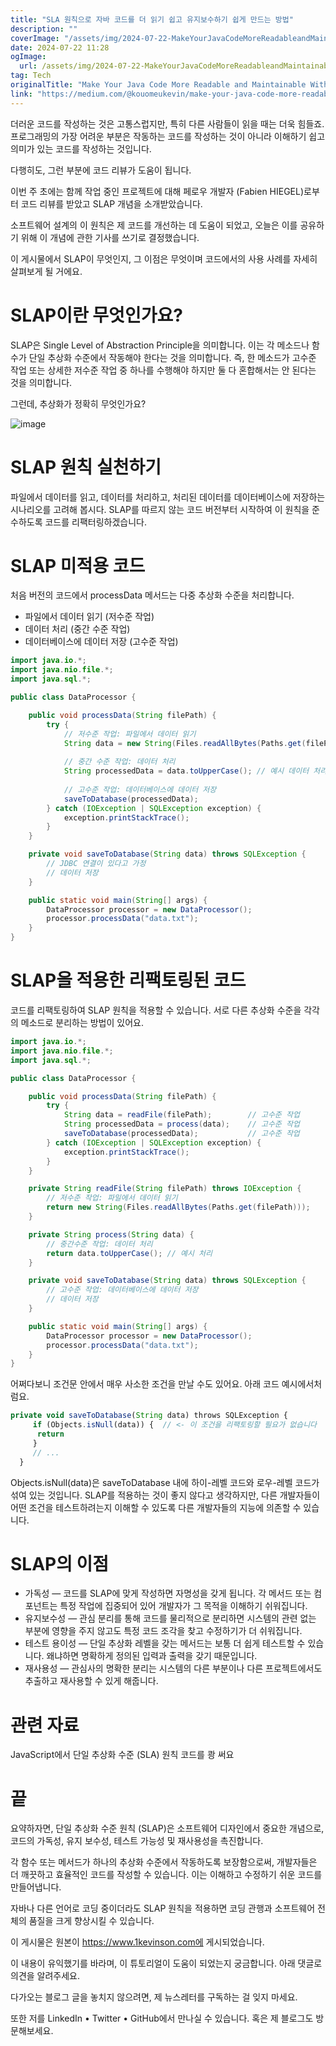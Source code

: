 ```yaml
---
title: "SLA 원칙으로 자바 코드를 더 읽기 쉽고 유지보수하기 쉽게 만드는 방법"
description: ""
coverImage: "/assets/img/2024-07-22-MakeYourJavaCodeMoreReadableandMaintainableWiththeSLAPrinciple_0.png"
date: 2024-07-22 11:28
ogImage: 
  url: /assets/img/2024-07-22-MakeYourJavaCodeMoreReadableandMaintainableWiththeSLAPrinciple_0.png
tag: Tech
originalTitle: "Make Your Java Code More Readable and Maintainable With the SLA Principle"
link: "https://medium.com/@kouomeukevin/make-your-java-code-more-readable-and-maintainable-with-the-sla-principle-baf4542e4e4e"
---
```



더러운 코드를 작성하는 것은 고통스럽지만, 특히 다른 사람들이 읽을 때는 더욱 힘들죠. 프로그래밍의 가장 어려운 부분은 작동하는 코드를 작성하는 것이 아니라 이해하기 쉽고 의미가 있는 코드를 작성하는 것입니다.

다행히도, 그런 부분에 코드 리뷰가 도움이 됩니다.

이번 주 초에는 함께 작업 중인 프로젝트에 대해 페로우 개발자 (Fabien HIEGEL)로부터 코드 리뷰를 받았고 SLAP 개념을 소개받았습니다.

소프트웨어 설계의 이 원칙은 제 코드를 개선하는 데 도움이 되었고, 오늘은 이를 공유하기 위해 이 개념에 관한 기사를 쓰기로 결정했습니다.

<div class="content-ad"></div>

이 게시물에서 SLAP이 무엇인지, 그 이점은 무엇이며 코드에서의 사용 사례를 자세히 살펴보게 될 거에요.

# SLAP이란 무엇인가요?

SLAP은 Single Level of Abstraction Principle을 의미합니다. 이는 각 메소드나 함수가 단일 추상화 수준에서 작동해야 한다는 것을 의미합니다. 즉, 한 메소드가 고수준 작업 또는 상세한 저수준 작업 중 하나를 수행해야 하지만 둘 다 혼합해서는 안 된다는 것을 의미합니다.

그런데, 추상화가 정확히 무엇인가요?

<div class="content-ad"></div>

![image](/assets/img/2024-07-22-MakeYourJavaCodeMoreReadableandMaintainableWiththeSLAPrinciple_0.png)

# SLAP 원칙 실천하기

파일에서 데이터를 읽고, 데이터를 처리하고, 처리된 데이터를 데이터베이스에 저장하는 시나리오를 고려해 봅시다. SLAP를 따르지 않는 코드 버전부터 시작하여 이 원칙을 준수하도록 코드를 리팩터링하겠습니다.

# SLAP 미적용 코드

<div class="content-ad"></div>

처음 버전의 코드에서 processData 메서드는 다중 추상화 수준을 처리합니다.

- 파일에서 데이터 읽기 (저수준 작업)
- 데이터 처리 (중간 수준 작업)
- 데이터베이스에 데이터 저장 (고수준 작업)

```java
import java.io.*;
import java.nio.file.*;
import java.sql.*;

public class DataProcessor {

    public void processData(String filePath) {
        try {
            // 저수준 작업: 파일에서 데이터 읽기
            String data = new String(Files.readAllBytes(Paths.get(filePath)));
            
            // 중간 수준 작업: 데이터 처리
            String processedData = data.toUpperCase(); // 예시 데이터 처리
            
            // 고수준 작업: 데이터베이스에 데이터 저장
            saveToDatabase(processedData);
        } catch (IOException | SQLException exception) {
            exception.printStackTrace();
        }
    }

    private void saveToDatabase(String data) throws SQLException {
        // JDBC 연결이 있다고 가정
        // 데이터 저장
    }

    public static void main(String[] args) {
        DataProcessor processor = new DataProcessor();
        processor.processData("data.txt");
    }
}
```

# SLAP을 적용한 리팩토링된 코드

<div class="content-ad"></div>

코드를 리팩토링하여 SLAP 원칙을 적용할 수 있습니다. 서로 다른 추상화 수준을 각각의 메소드로 분리하는 방법이 있어요.

```java
import java.io.*;
import java.nio.file.*;
import java.sql.*;

public class DataProcessor {

    public void processData(String filePath) {
        try {
            String data = readFile(filePath);        // 고수준 작업
            String processedData = process(data);    // 고수준 작업
            saveToDatabase(processedData);           // 고수준 작업
        } catch (IOException | SQLException exception) {
            exception.printStackTrace();
        }
    }

    private String readFile(String filePath) throws IOException {
        // 저수준 작업: 파일에서 데이터 읽기
        return new String(Files.readAllBytes(Paths.get(filePath)));
    }

    private String process(String data) {
        // 중간수준 작업: 데이터 처리
        return data.toUpperCase(); // 예시 처리
    }

    private void saveToDatabase(String data) throws SQLException {
        // 고수준 작업: 데이터베이스에 데이터 저장
        // 데이터 저장
    }

    public static void main(String[] args) {
        DataProcessor processor = new DataProcessor();
        processor.processData("data.txt");
    }
}
```

어쩌다보니 조건문 안에서 매우 사소한 조건을 만날 수도 있어요. 아래 코드 예시에서처럼요.

<div class="content-ad"></div>

```js
private void saveToDatabase(String data) throws SQLException {
     if (Objects.isNull(data)) {  // <- 이 조건을 리팩토링할 필요가 없습니다
      return
     }
     // ...
  }
```

Objects.isNull(data)은 saveToDatabase 내에 하이-레벨 코드와 로우-레벨 코드가 섞여 있는 것입니다. SLAP를 적용하는 것이 좋지 않다고 생각하지만, 다른 개발자들이 어떤 조건을 테스트하려는지 이해할 수 있도록 다른 개발자들의 지능에 의존할 수 있습니다.

# SLAP의 이점

- 가독성 — 코드를 SLAP에 맞게 작성하면 자명성을 갖게 됩니다. 각 메서드 또는 컴포넌트는 특정 작업에 집중되어 있어 개발자가 그 목적을 이해하기 쉬워집니다.
- 유지보수성 — 관심 분리를 통해 코드를 물리적으로 분리하면 시스템의 관련 없는 부분에 영향을 주지 않고도 특정 코드 조각을 찾고 수정하기가 더 쉬워집니다.
- 테스트 용이성 — 단일 추상화 레벨을 갖는 메서드는 보통 더 쉽게 테스트할 수 있습니다. 왜냐하면 명확하게 정의된 입력과 출력을 갖기 때문입니다.
- 재사용성 — 관심사의 명확한 분리는 시스템의 다른 부분이나 다른 프로젝트에서도 추출하고 재사용할 수 있게 해줍니다.

<div class="content-ad"></div>

# 관련 자료

JavaScript에서 단일 추상화 수준 (SLA) 원칙
코드를 쾅 써요

# 끝

요약하자면, 단일 추상화 수준 원칙 (SLAP)은 소프트웨어 디자인에서 중요한 개념으로, 코드의 가독성, 유지 보수성, 테스트 가능성 및 재사용성을 촉진합니다.

<div class="content-ad"></div>

각 함수 또는 메서드가 하나의 추상화 수준에서 작동하도록 보장함으로써, 개발자들은 더 깨끗하고 효율적인 코드를 작성할 수 있습니다. 이는 이해하고 수정하기 쉬운 코드를 만들어냅니다.

자바나 다른 언어로 코딩 중이더라도 SLAP 원칙을 적용하면 코딩 관행과 소프트웨어 전체의 품질을 크게 향상시킬 수 있습니다.

이 게시물은 원본이 https://www.1kevinson.com에 게시되었습니다.

이 내용이 유익했기를 바라며, 이 튜토리얼이 도움이 되었는지 궁금합니다. 아래 댓글로 의견을 알려주세요.

<div class="content-ad"></div>

다가오는 블로그 글을 놓치지 않으려면, 제 뉴스레터를 구독하는 걸 잊지 마세요.

또한 저를 LinkedIn • Twitter • GitHub에서 만나실 수 있습니다. 혹은 제 블로그도 방문해보세요.